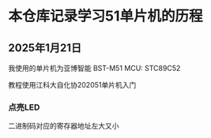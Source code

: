 # 本仓库记录学习51单片机的历程

## 2025年1月21日

我使用的单片机为亚博智能 BST-M51 MCU: STC89C52

教程使用江科大自化协202051单片机入门

### 点亮LED

二进制码对应的寄存器地址左大又小